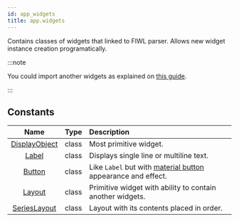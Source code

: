 ```yaml
---
id: app_widgets
title: app.widgets
---
```


Contains classes of widgets that linked to FIWL parser. Allows new widget instance creation programatically.

:::note

You could import another widgets as explained on [this guide](/docs/guide/manifest#widgets).

:::

## Constants

| Name | Type | Description |
| :-: | :-: | :-- |
| [DisplayObject](/docs/reference-widgets/displayobject) | class | Most primitive widget. |
| [Label](/docs/reference-widgets/label) | class | Displays single line or multiline text. |
| [Button](/docs/reference-widgets/button) | class | Like `Label` but with [material button](https://material.io/components/buttons) appearance and effect. |
| [Layout](/docs/reference-widgets/layout) | class | Primitive widget with ability to contain another widgets. |
| [SeriesLayout](/docs/reference-widgets/SeriesLayout) | class | Layout with its contents placed in order. |
